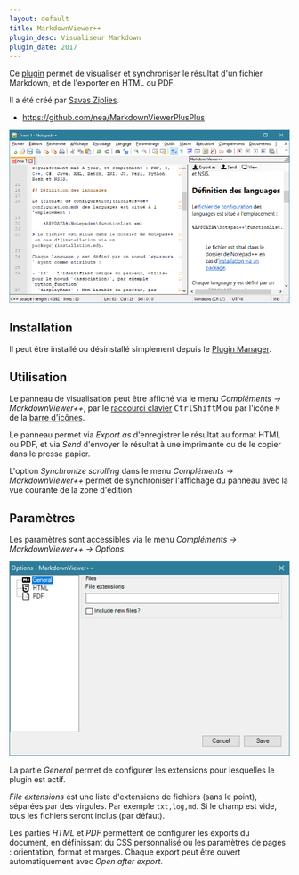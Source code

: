 ```yaml
---
layout: default
title: MarkdownViewer++
plugin_desc: Visualiseur Markdown
plugin_date: 2017
---
```


Ce [plugin](../plugins.md) permet de visualiser et synchroniser le résultat d'un fichier Markdown, et de l'exporter en HTML ou PDF.

Il a été créé par [Savas Ziplies](https://github.com/nea).

- <https://github.com/nea/MarkdownViewerPlusPlus>

![Panneau de MarkdownViewer++](/images/plugins/markdownviewer++/npp_plugin_markdownviewer++.png)

## Installation

Il peut être installé ou désinstallé simplement depuis le [Plugin Manager](plugin-manager.md).

## Utilisation

Le panneau de visualisation peut être affiché via le menu *Compléments -> MarkdownViewer++*, par le [raccourci clavier](raccourcis-clavier.md) <kbd>Ctrl</kbd><kbd>Shift</kbd><kbd>M</kbd> ou par l'icône `M` de la [barre d'icônes](barre-dicones.md).

Le panneau permet via *Export as* d'enregistrer le résultat au format HTML ou PDF, et via *Send* d'envoyer le résultat à une imprimante ou de le copier dans le presse papier.

L'option *Synchronize scrolling* dans le menu *Compléments -> MarkdownViewer++* permet de synchroniser l'affichage du panneau avec la vue courante de la zone d'édition.

## Paramètres

Les paramètres sont accessibles via le menu *Compléments -> MarkdownViewer++ -> Options*.

![Paramètres de MarkdownViewer++](/images/plugins/markdownviewer++/npp_plugin_markdownviewer++_settings.png)

La partie *General* permet de configurer les extensions pour lesquelles le plugin est actif.

*File extensions* est une liste d'extensions de fichiers (sans le point), séparées par des virgules. Par exemple `txt,log,md`. Si le champ est vide, tous les fichiers seront inclus (par défaut).

Les parties *HTML* et *PDF* permettent de configurer les exports du document, en définissant du CSS personnalisé ou les paramètres de pages : orientation, format et marges. Chaque export peut être ouvert automatiquement avec *Open after export*.